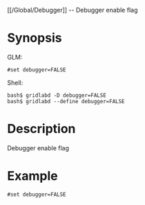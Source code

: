 [[/Global/Debugger]] -- Debugger enable flag

# Synopsis

GLM:

~~~
#set debugger=FALSE
~~~

Shell:

~~~
bash$ gridlabd -D debugger=FALSE
bash$ gridlabd --define debugger=FALSE
~~~

# Description

Debugger enable flag

# Example

~~~
#set debugger=FALSE
~~~
